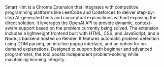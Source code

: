 Smart Hint is a Chrome Extension that integrates with competitive programming platforms like LeetCode and
Codeforces to deliver step-by-step AI-generated hints and conceptual explanations without exposing the
direct solution. It leverages the OpenAI API to provide dynamic, context-aware support based on the
problem currently being solved. The extension includes a lightweight frontend built with HTML, CSS, and
JavaScript, and a Node.js backend hosted on Render. It features automatic problem detection using DOM
parsing, an intuitive popup interface, and an option for on-demand explanations. Designed to support both
beginner and advanced programmers, the tool boosts independent problem-solving while maintaining
learning integrity.
